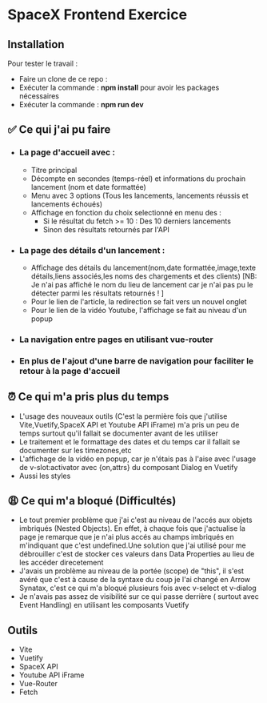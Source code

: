# SpaceX Frontend Exercice

## Installation
Pour tester le travail :
- Faire un clone de ce repo :
- Exécuter la commande : **npm install**  pour avoir les packages nécessaires
- Exécuter la commande : **npm run dev**
## ✅ Ce qui j'ai pu faire 
- ### La page d'accueil avec :
  - Titre principal
  - Décompte en secondes (temps-réel) et informations du prochain lancement (nom et date formattée)
  - Menu avec 3 options (Tous les lancements, lancements réussis et lancements échoués)
  - Affichage en fonction du choix selectionné en menu des :
    - Si le résultat du fetch >= 10 : Des 10 derniers lancements
    - Sinon des résultats retournés par l'API
- ### La page des détails d'un lancement :
  - Affichage des détails du lancement(nom,date formattée,image,texte détails,liens associés,les noms des chargements et des clients) [NB: Je n'ai pas affiché le nom du lieu de lancement car je n'ai pas pu le détecter parmi les résultats retournés ! ]
  - Pour le lien de l'article, la redirection se fait vers un nouvel onglet
  - Pour le lien de la vidéo Youtube, l'affichage se fait au niveau d'un popup
- ### La navigation entre pages en utilisant vue-router
- ### En plus de l'ajout d'une barre de navigation pour faciliter le retour à la page d'accueil
## ⏰ Ce qui m'a pris plus du temps 
- L'usage des nouveaux outils (C'est la permière fois que j'utilise Vite,Vuetify,SpaceX API et Youtube API iFrame) m'a pris un peu de temps surtout qu'il fallait se documenter avant de les utiliser
- Le traitement et le formattage des dates et du temps car il fallait se documenter sur les timezones,etc
- L'affichage de la vidéo en popup, car je n'étais pas à l'aise avec l'usage de v-slot:activator avec {on,attrs} du composant Dialog en Vuetify
- Aussi les styles
## 😩 Ce qui m'a bloqué (Difficultés)
- Le tout premier problème que j'ai c'est au niveau de l'accés aux objets imbriqués (Nested Objects). En effet, à chaque fois que j'actualise la page je remarque que je n'ai plus accés au champs imbriqués en m'indiquant que c'est undefined.Une solution que j'ai utilisé pour me débrouiller c'est de stocker ces valeurs dans Data Properties au lieu de les accéder direcetement
- J'avais un problème au niveau de la portée (scope) de "this", il s'est avéré que c'est à cause de la syntaxe du coup je l'ai changé en Arrow Synatax, c'est ce qui m'a bloqué plusieurs fois avec v-select et v-dialog
- Je n'avais pas assez de visibilité sur ce qui passe derrière ( surtout avec Event Handling) en utilisant les composants Vuetify

## Outils 
- Vite
- Vuetify
- SpaceX API
- Youtube API iFrame
- Vue-Router
- Fetch
